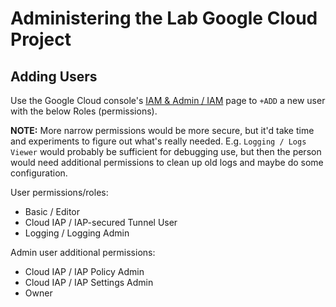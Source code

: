 # Administering the Lab Google Cloud Project

## Adding Users

Use the Google Cloud console's [IAM & Admin / IAM](https://console.cloud.google.com/iam-admin/iam?project=allen-discovery-center-mcovert) page to `+ADD` a new user with the below Roles (permissions).

**NOTE:** More narrow permissions would be more secure, but it'd take time and experiments to figure out what's really needed. E.g. `Logging / Logs Viewer` would probably be sufficient for debugging use, but then the person would need additional permissions to clean up old logs and maybe do some configuration.

User permissions/roles:
* Basic / Editor
* Cloud IAP / IAP-secured Tunnel User
* Logging / Logging Admin

Admin user additional permissions:
* Cloud IAP / IAP Policy Admin
* Cloud IAP / IAP Settings Admin
* Owner
